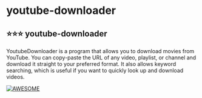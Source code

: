 # youtube-downloader

## ⭐⭐⭐ youtube-downloader
YoutubeDownloader is a program that allows you to download movies from YouTube. 
You can copy-paste the URL of any video, playlist, or channel and download it straight to your preferred format.
It also allows keyword searching, which is useful if you want to quickly look up and download videos.

[![AWESOME](http://i3.ytimg.com/vi/EDNIJwdau7o/hqdefault.jpg)](https://www.youtube.com/watch?v=EDNIJwdau7o " AWESOME")


